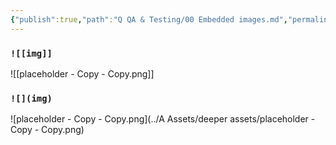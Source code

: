 ```yaml
---
{"publish":true,"path":"Q QA & Testing/00 Embedded images.md","permalink":"/q-qa-and-testing/00-embedded-images/","PassFrontmatter":true}
---
```



### `![[img]]`
![[placeholder - Copy - Copy.png]]


### `![](img)`  
![placeholder - Copy - Copy.png](../A Assets/deeper assets/placeholder - Copy - Copy.png)

